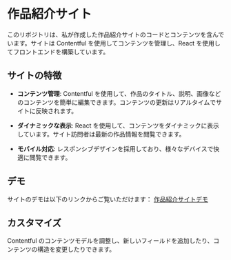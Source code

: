 # 作品紹介サイト

このリポジトリは、私が作成した作品紹介サイトのコードとコンテンツを含んでいます。サイトは Contentful を使用してコンテンツを管理し、React を使用してフロントエンドを構築しています。

## サイトの特徴

- **コンテンツ管理**: Contentful を使用して、作品のタイトル、説明、画像などのコンテンツを簡単に編集できます。コンテンツの更新はリアルタイムでサイトに反映されます。

- **ダイナミックな表示**: React を使用して、コンテンツをダイナミックに表示しています。サイト訪問者は最新の作品情報を閲覧できます。

- **モバイル対応**: レスポンシブデザインを採用しており、様々なデバイスで快適に閲覧できます。

## デモ

サイトのデモは以下のリンクからご覧いただけます：
[作品紹介サイトデモ](https://reliable-biscotti-d65bd1.netlify.app/)

## カスタマイズ

Contentful のコンテンツモデルを調整し、新しいフィールドを追加したり、コンテンツの構造を変更したりできます。
